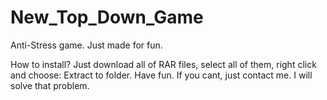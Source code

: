 # New_Top_Down_Game
Anti-Stress game. Just made for fun.

How to install?
Just download all of RAR files, select all of them, right click and choose: Extract to folder.
Have fun. If you cant, just contact me. I will solve that problem.
